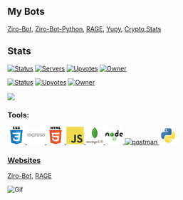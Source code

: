 ## My Bots
[Ziro-Bot](https://discord.com/api/oauth2/authorize?client_id=752242570532225064&permissions=8&scope=bot),
[Ziro-Bot-Python](https://discord.com/api/oauth2/authorize?client_id=771797240448417793&permissions=8&scope=bot),
[RAGE](https://discord.com/api/oauth2/authorize?client_id=706120306082971699&permissions=2146958847&scope=bot),
[Yupy](https://discord.com/oauth2/authorize?client_id=746714900604125222&scope=bot&permissions=8),
[Crypto Stats](https://discord.com/oauth2/authorize?client_id=800649093470617601&permissions=379968&scope=bot)

## Stats

[![Status](https://top.gg/api/widget/status/752242570532225064.svg)](https://top.gg/bot/752242570532225064)
[![Servers](https://top.gg/api/widget/servers/752242570532225064.svg)](https://top.gg/bot/752242570532225064)
[![Upvotes](https://top.gg/api/widget/upvotes/752242570532225064.svg)](https://top.gg/bot/752242570532225064)
[![Owner](https://top.gg/api/widget/owner/752242570532225064.svg)](https://top.gg/bot/752242570532225064)

[![Status](https://top.gg/api/widget/status/800649093470617601.svg)](https://top.gg/bot/800649093470617601)
[![Upvotes](https://top.gg/api/widget/upvotes/800649093470617601.svg)](https://top.gg/bot/800649093470617601)
[![Owner](https://top.gg/api/widget/owner/800649093470617601.svg)](https://top.gg/bot/800649093470617601)

<p>
<img align="center" src="https://github-readme-stats.anuraghazra1.vercel.app/api?username=ZiroWasTaken420&show_icons=true&include_all_commits=true&theme=material-palenight"/>
</p>

<h3 align="left">Tools:</h3>
<p align="left"> </a> <a href="https://www.w3schools.com/css/" target="_blank"> <img src="https://raw.githubusercontent.com/devicons/devicon/master/icons/css3/css3-original-wordmark.svg" alt="css3" width="40" height="40"/> </a> <a href="https://expressjs.com" target="_blank"> <img src="https://raw.githubusercontent.com/devicons/devicon/master/icons/express/express-original-wordmark.svg" alt="express" width="40" height="40"/> </a> <a href="https://www.w3.org/html/" target="_blank"> <img src="https://raw.githubusercontent.com/devicons/devicon/master/icons/html5/html5-original-wordmark.svg" alt="html5" width="40" height="40"/> </a> <a href="https://developer.mozilla.org/en-US/docs/Web/JavaScript" target="_blank"> <img src="https://raw.githubusercontent.com/devicons/devicon/master/icons/javascript/javascript-original.svg" alt="javascript" width="40" height="40"/> </a> <a href="https://www.mongodb.com/" target="_blank"> <img src="https://raw.githubusercontent.com/devicons/devicon/master/icons/mongodb/mongodb-original-wordmark.svg" alt="mongodb" width="40" height="40"/> </a> <a href="https://nodejs.org" target="_blank"> <img src="https://raw.githubusercontent.com/devicons/devicon/master/icons/nodejs/nodejs-original-wordmark.svg" alt="nodejs" width="40" height="40"/> </a> <a href="https://postman.com" target="_blank"> <img src="https://www.vectorlogo.zone/logos/getpostman/getpostman-icon.svg" alt="postman" width="40" height="40"/> </a> <a href="https://www.python.org" target="_blank"> <img src="https://raw.githubusercontent.com/devicons/devicon/master/icons/python/python-original.svg" alt="python" width="40" height="40"/>

### Websites
[Ziro-Bot](http://www.zirobot.xyz/),
[RAGE](http://ragebot.xyz/)

![Gif](https://i.imgur.com/ZzDn8k3.gif)
